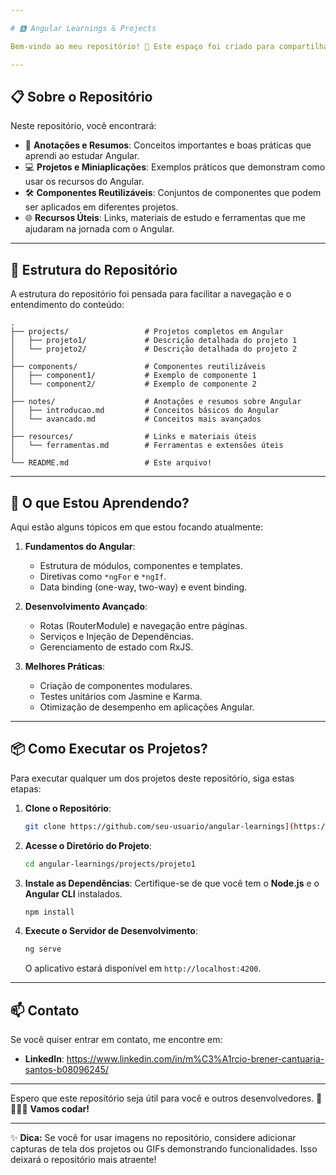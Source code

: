 ```yaml
---

# 🅰️ Angular Learnings & Projects

Bem-vindo ao meu repositório! 🚀 Este espaço foi criado para compartilhar meus aprendizados, experimentos e projetos desenvolvidos com o **Angular**, um dos frameworks mais poderosos e amplamente utilizados para construir aplicações web modernas. 

---
```


## 📋 Sobre o Repositório

Neste repositório, você encontrará:

- 📘 **Anotações e Resumos**: Conceitos importantes e boas práticas que aprendi ao estudar Angular.
- 💻 **Projetos e Miniaplicações**: Exemplos práticos que demonstram como usar os recursos do Angular.
- 🛠️ **Componentes Reutilizáveis**: Conjuntos de componentes que podem ser aplicados em diferentes projetos.
- 🌐 **Recursos Úteis**: Links, materiais de estudo e ferramentas que me ajudaram na jornada com o Angular.

---

## 📂 Estrutura do Repositório

A estrutura do repositório foi pensada para facilitar a navegação e o entendimento do conteúdo:

```
.
├── projects/                 # Projetos completos em Angular
│   ├── projeto1/             # Descrição detalhada do projeto 1
│   └── projeto2/             # Descrição detalhada do projeto 2
│
├── components/               # Componentes reutilizáveis
│   ├── component1/           # Exemplo de componente 1
│   └── component2/           # Exemplo de componente 2
│
├── notes/                    # Anotações e resumos sobre Angular
│   ├── introducao.md         # Conceitos básicos do Angular
│   └── avancado.md           # Conceitos mais avançados
│
├── resources/                # Links e materiais úteis
│   └── ferramentas.md        # Ferramentas e extensões úteis
│
└── README.md                 # Este arquivo!
```

---

## 🧠 O que Estou Aprendendo?

Aqui estão alguns tópicos em que estou focando atualmente:

1. **Fundamentos do Angular**:
   - Estrutura de módulos, componentes e templates.
   - Diretivas como `*ngFor` e `*ngIf`.
   - Data binding (one-way, two-way) e event binding.

2. **Desenvolvimento Avançado**:
   - Rotas (RouterModule) e navegação entre páginas.
   - Serviços e Injeção de Dependências.
   - Gerenciamento de estado com RxJS.

3. **Melhores Práticas**:
   - Criação de componentes modulares.
   - Testes unitários com Jasmine e Karma.
   - Otimização de desempenho em aplicações Angular.

---

## 📦 Como Executar os Projetos?

Para executar qualquer um dos projetos deste repositório, siga estas etapas:

1. **Clone o Repositório**:
   ```bash
   git clone https://github.com/seu-usuario/angular-learnings](https://github.com/BrenerCantuaria/Angular-Projects.git
   ```

2. **Acesse o Diretório do Projeto**:
   ```bash
   cd angular-learnings/projects/projeto1
   ```

3. **Instale as Dependências**:
   Certifique-se de que você tem o **Node.js** e o **Angular CLI** instalados.
   ```bash
   npm install
   ```

4. **Execute o Servidor de Desenvolvimento**:
   ```bash
   ng serve
   ```
   O aplicativo estará disponível em `http://localhost:4200`.

---



## 📫 Contato

Se você quiser entrar em contato, me encontre em:

- **LinkedIn**: https://www.linkedin.com/in/m%C3%A1rcio-brener-cantuaria-santos-b08096245/

---

Espero que este repositório seja útil para você e outros desenvolvedores. 🚀  
🔨🤖🔧 **Vamos codar!**

---

✨ **Dica:** Se você for usar imagens no repositório, considere adicionar capturas de tela dos projetos ou GIFs demonstrando funcionalidades. Isso deixará o repositório mais atraente!
